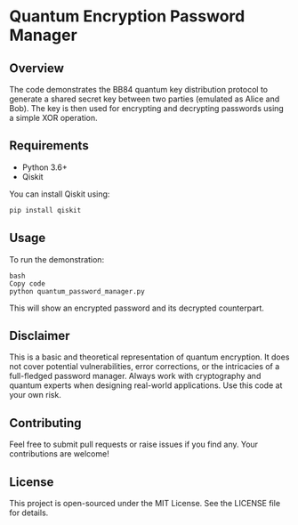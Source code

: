 # Quantum Encryption Password Manager

## Overview

The code demonstrates the BB84 quantum key distribution protocol to generate a shared secret key between two parties (emulated as Alice and Bob). The key is then used for encrypting and decrypting passwords using a simple XOR operation.

## Requirements

- Python 3.6+
- Qiskit

You can install Qiskit using:

```bash
pip install qiskit
```
## Usage

To run the demonstration:
```
bash
Copy code
python quantum_password_manager.py
```
This will show an encrypted password and its decrypted counterpart.

## Disclaimer
This is a basic and theoretical representation of quantum encryption. It does not cover potential vulnerabilities, error corrections, or the intricacies of a full-fledged password manager. Always work with cryptography and quantum experts when designing real-world applications. Use this code at your own risk.

## Contributing
Feel free to submit pull requests or raise issues if you find any. Your contributions are welcome!

## License
This project is open-sourced under the MIT License. See the LICENSE file for details.
